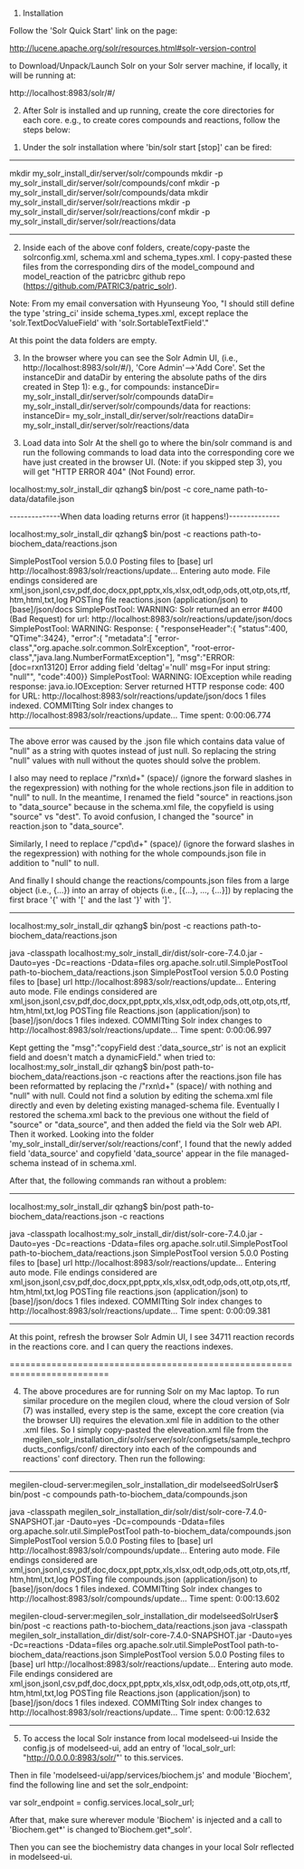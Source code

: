 1. Installation

Follow the 'Solr Quick Start' link on the page:

http://lucene.apache.org/solr/resources.html#solr-version-control

to Download/Unpack/Launch Solr on your Solr server machine, if locally, it will be running at:

http://localhost:8983/solr/#/

2. After Solr is installed and up running, create the core directories for each core.
e.g., to create cores compounds and reactions, follow the steps below:

1) Under the solr installation where 'bin/solr start [stop]' can be fired:

-------------------------------------------------------------------------
mkdir my_solr_install_dir/server/solr/compounds
mkdir -p my_solr_install_dir/server/solr/compounds/conf
mkdir -p my_solr_install_dir/server/solr/compounds/data
mkdir my_solr_install_dir/server/solr/reactions
mkdir -p my_solr_install_dir/server/solr/reactions/conf
mkdir -p my_solr_install_dir/server/solr/reactions/data

-------------------------------------------------------------------------

2) Inside each of the above conf folders, create/copy-paste the solrconfig.xml, schema.xml 
and schema_types.xml. I copy-pasted these files from the corresponding dirs of the model_compound
and model_reaction of the patricbrc github repo (https://github.com/PATRIC3/patric_solr).

Note: From my email conversation with Hyunseung Yoo, 
"I should still define the type 'string_ci' inside schema_types.xml, except replace the 
'solr.TextDocValueField' with 'solr.SortableTextField'."

At this point the data folders are empty.

3) In the browser where you can see the Solr Admin UI, (i.e., http://localhost:8983/solr/#/), 
'Core Admin'-->'Add Core'. Set the instanceDir and dataDir by entering the absolute paths of the dirs
created in Step 1):
e.g., for compounds:
        instanceDir= my_solr_install_dir/server/solr/compounds
        dataDir= my_solr_install_dir/server/solr/compounds/data
      for reactions:
        instanceDir= my_solr_install_dir/server/solr/reactions
        dataDir= my_solr_install_dir/server/solr/reactions/data

3. Load data into Solr
At the shell go to where the bin/solr command is and run the following commands to load data
into the corresponding core we have just created in the browser UI. (Note: if you skipped step 3),
you will get "HTTP ERROR 404" (Not Found) error.

localhost:my_solr_install_dir qzhang$ bin/post -c core_name path-to-data/datafile.json

--------------When data loading returns error (it happens!)--------------

localhost:my_solr_install_dir qzhang$ bin/post -c reactions path-to-biochem_data/reactions.json

SimplePostTool version 5.0.0
Posting files to [base] url http://localhost:8983/solr/reactions/update...
Entering auto mode. File endings considered are xml,json,jsonl,csv,pdf,doc,docx,ppt,pptx,xls,xlsx,odt,odp,ods,ott,otp,ots,rtf,htm,html,txt,log
POSTing file reactions.json (application/json) to [base]/json/docs
SimplePostTool: WARNING: Solr returned an error #400 (Bad Request) for url: http://localhost:8983/solr/reactions/update/json/docs
SimplePostTool: WARNING: Response: {
  "responseHeader":{
    "status":400,
    "QTime":3424},
  "error":{
    "metadata":[
      "error-class","org.apache.solr.common.SolrException",
      "root-error-class","java.lang.NumberFormatException"],
    "msg":"ERROR: [doc=rxn13120] Error adding field 'deltag'='null' msg=For input string: \"null\"",
    "code":400}}
SimplePostTool: WARNING: IOException while reading response: java.io.IOException: Server returned HTTP response code: 400 for URL: http://localhost:8983/solr/reactions/update/json/docs
1 files indexed.
COMMITting Solr index changes to http://localhost:8983/solr/reactions/update...
Time spent: 0:00:06.774

-------------------------------------------------------------------------

The above error was caused by the .json file which contains data value of "null" as a string with quotes
instead of just null. So replacing the string "null" values with null without the quotes should solve the problem.

I also may need to replace /"rxn\d+" (space)/ (ignore the forward slashes in the regexpression) with nothing for the whole rections.json file in addition to "null" to null.
In the meantime, I renamed the field "source" in reactions.json to "data_source" because in the schema.xml file, the copyfield
is using "source" vs "dest".  To avoid confusion, I changed the "source" in reaction.json to "data_source".

Similarly, I need to replace /"cpd\d+" (space)/ (ignore the forward slashes in the regexpression) with nothing for the whole compounds.json file in addition to "null" to null.

And finally I should change the reactions/compounts.json files from a large object (i.e., {...}) into an array
of objects (i.e., [{...}, ..., {...}]) by replacing the first brace '{' with '[' and the last '}' with ']'.

-------------------------------------------------------------------------
localhost:my_solr_install_dir qzhang$ bin/post -c reactions path-to-biochem_data/reactions.json

java -classpath localhost:my_solr_install_dir/dist/solr-core-7.4.0.jar -Dauto=yes -Dc=reactions -Ddata=files org.apache.solr.util.SimplePostTool path-to-biochem_data/reactions.json
SimplePostTool version 5.0.0
Posting files to [base] url http://localhost:8983/solr/reactions/update...
Entering auto mode. File endings considered are xml,json,jsonl,csv,pdf,doc,docx,ppt,pptx,xls,xlsx,odt,odp,ods,ott,otp,ots,rtf,htm,html,txt,log
POSTing file Reactions.json (application/json) to [base]/json/docs
1 files indexed.
COMMITting Solr index changes to http://localhost:8983/solr/reactions/update...
Time spent: 0:00:06.997

Kept getting the "msg":"copyField dest :'data_source_str' is not an explicit field and doesn't match a dynamicField."
when tried to:
localhost:my_solr_install_dir qzhang$ bin/post path-to-biochem_data/reactions.json -c reactions
after the reactions.json file has been reformatted by replacing the /"rxn\d+" (space)/ with nothing and "null" with null.
Could not find a solution by editing the schema.xml file directly and even by deleting existing managed-schema file. 
Eventually I restored the schema.xml back to the previous one without the field of "source" or "data_source", and then
added the field via the Solr web API.  Then it worked.
Looking into the folder 'my_solr_install_dir/server/solr/reactions/conf', I found that the
newly added field 'data_source' and copyfield 'data_source' appear in the file managed-schema instead of in schema.xml.

After that, the following commands ran without a problem:

-------------------------------------------------------------------------

localhost:my_solr_install_dir qzhang$ bin/post path-to-biochem_data/reactions.json -c reactions

java -classpath localhost:my_solr_install_dir/dist/solr-core-7.4.0.jar -Dauto=yes -Dc=reactions -Ddata=files org.apache.solr.util.SimplePostTool path-to-biochem_data/reactions.json
SimplePostTool version 5.0.0
Posting files to [base] url http://localhost:8983/solr/reactions/update...
Entering auto mode. File endings considered are xml,json,jsonl,csv,pdf,doc,docx,ppt,pptx,xls,xlsx,odt,odp,ods,ott,otp,ots,rtf,htm,html,txt,log
POSTing file reactions.json (application/json) to [base]/json/docs
1 files indexed.
COMMITting Solr index changes to http://localhost:8983/solr/reactions/update...
Time spent: 0:00:09.381

-------------------------------------------------------------------------

At this point, refresh the browser Solr Admin UI, I see 34711 reaction records in the reactions core. 
and I can query the reactions indexes.

=========================================================================

4. The above procedures are for running Solr on my Mac laptop.  To run similar procedure on the megilen cloud,
where the cloud version of Solr (7) was installed, every step is the same, except the core creation (via the browser UI) requires the elevation.xml file in addition to the other .xml files.  So I simply copy-pasted the eleveation.xml file from
the megilen_solr_installation_dir/solr/server/solr/configsets/sample_techproducts_configs/conf/
directory into each of the compounds and reactions' conf directory.  Then run the following:

-------------------------------------------------------------------------

megilen-cloud-server:megilen_solr_installation_dir modelseedSolrUser$ bin/post -c compounds path-to-biochem_data/compounds.json

java -classpath megilen_solr_installation_dir/solr/dist/solr-core-7.4.0-SNAPSHOT.jar -Dauto=yes -Dc=compounds -Ddata=files org.apache.solr.util.SimplePostTool path-to-biochem_data/compounds.json
SimplePostTool version 5.0.0
Posting files to [base] url http://localhost:8983/solr/compounds/update...
Entering auto mode. File endings considered are xml,json,jsonl,csv,pdf,doc,docx,ppt,pptx,xls,xlsx,odt,odp,ods,ott,otp,ots,rtf,htm,html,txt,log
POSTing file compounds.json (application/json) to [base]/json/docs
1 files indexed.
COMMITting Solr index changes to http://localhost:8983/solr/compounds/update...
Time spent: 0:00:13.602

megilen-cloud-server:megilen_solr_installation_dir modelseedSolrUser$ bin/post -c reactions path-to-biochem_data/reactions.json
java -classpath megilen_solr_installation_dir/dist/solr-core-7.4.0-SNAPSHOT.jar -Dauto=yes -Dc=reactions -Ddata=files org.apache.solr.util.SimplePostTool path-to-biochem_data/reactions.json
SimplePostTool version 5.0.0
Posting files to [base] url http://localhost:8983/solr/reactions/update...
Entering auto mode. File endings considered are xml,json,jsonl,csv,pdf,doc,docx,ppt,pptx,xls,xlsx,odt,odp,ods,ott,otp,ots,rtf,htm,html,txt,log
POSTing file Reactions.json (application/json) to [base]/json/docs
1 files indexed.
COMMITting Solr index changes to http://localhost:8983/solr/reactions/update...
Time spent: 0:00:12.632

----------------------------------------------------------------------

5. To access the local Solr instance from local modelseed-ui
Inside the config.js of modelseed-ui, add an entry of 'local_solr_url: "http://0.0.0.0:8983/solr/"' to this.services.

Then in file 'modelseed-ui/app/services/biochem.js' and module 'Biochem', find the following line and set the solr_endpoint:

var solr_endpoint = config.services.local_solr_url;

After that, make sure wherever module 'Biochem' is injected and a call to 'Biochem.get*' is changed to'Biochem.get*_solr'.

Then you can see the biochemistry data changes in your local Solr reflected in modelseed-ui.
